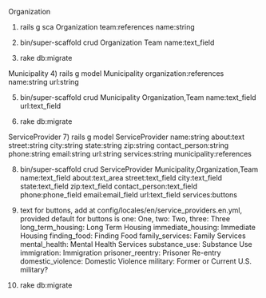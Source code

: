 Organization 
1) rails g sca Organization team:references name:string

2) bin/super-scaffold crud Organization Team name:text_field

3) rake db:migrate

Municipality 
4) rails g model Municipality organization:references name:string url:string

5) bin/super-scaffold crud Municipality Organization,Team name:text_field url:text_field

6) rake db:migrate

ServiceProvider 
7) rails g model ServiceProvider name:string about:text street:string city:string state:string zip:string contact_person:string phone:string email:string url:string services:string municipality:references

8) bin/super-scaffold crud ServiceProvider Municipality,Organization,Team name:text_field about:text_area street:text_field city:text_field state:text_field zip:text_field contact_person:text_field phone:phone_field email:email_field url:text_field services:buttons

9) text for buttons, add at config/locales/en/service_providers.en.yml, provided default for buttons is one: One, two: Two, three: Three
    long_term_housing: Long Term Housing
    immediate_housing: Immediate Housing
    finding_food: Finding Food
    family_services: Family Services
    mental_health: Mental Health Services
    substance_use: Substance Use
    immigration: Immigration
    prisoner_reentry: Prisoner Re-entry
    domestic_violence: Domestic Violence
    military: Former or Current U.S. military?

9) rake db:migrate